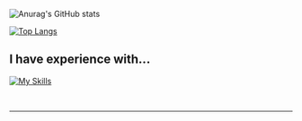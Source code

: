 


![Anurag's GitHub stats](https://github-readme-stats.vercel.app/api?username=pcralmeida&show_icons=true&theme=transparent)

[![Top Langs](https://github-readme-stats.vercel.app/api/top-langs/?username=pcralmeida&show_icons=true&theme=transparent)](https://github.com/anuraghazra/github-readme-stats)


## I have experience with...

[![My Skills](https://skillicons.dev/icons?i=js,html,css,wasm)](https://skillicons.dev)

<br />

---

[github]: https://github.com/pcralmeida


